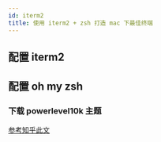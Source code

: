 ```yaml
---
id: iterm2
title: 使用 iterm2 + zsh 打造 mac 下最佳终端
---
```


## 配置 iterm2



## 配置 oh my zsh

### 下载 powerlevel10k 主题

[参考知乎此文](https://zhuanlan.zhihu.com/p/265525597)